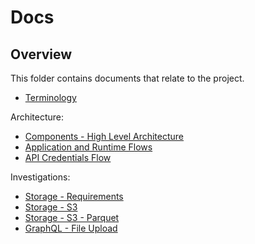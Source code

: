 # Docs

## Overview

This folder contains documents that relate to the project.

- [Terminology](terminology.md)

Architecture:
-   [Components - High Level Architecture](./architecture/high-level-components.md)
-   [Application and Runtime Flows](./architecture/app-runtime-flows.md)
-   [API Credentials Flow](./architecture/api-credentials-flows.md)

Investigations:
-   [Storage - Requirements](./investigations/storage/requirements.md)
-   [Storage - S3](./investigations/storage/s3/README.md)
-   [Storage - S3 - Parquet](./investigations/storage/s3/parquet.md)
-   [GraphQL - File Upload](./investigations/graphql-file-upload/file-upload-with-graphql.md)